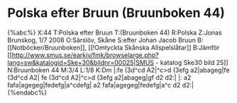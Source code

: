 # Polska efter Bruun (Bruunboken 44)

{%abc%}
X:44
T:Polska efter Bruun
T:(Bruunboken 44)
R:Polska
Z:Jonas Brunskog, 1/7 2008
O:Särslöv, Skåne
S:efter Johan Jacob Bruun
B:[[Notböcker/Bruunboken]], [[!Omtyckta Skånska Allspelslåtar]]
B:Jämför [[http://www.smus.se/earkiv/fmk/browselarge.php?lang=sw&katalogid=Ske+30&bildnr=00025|SMUS - katalog Ske30 bild 25]]
N:Bruunboken 44
M:3/4
L:1/8
K:Dm
|:fe (3d^cd A2|^c>d (3efg a2|abageg|fe (3d^cd A2|
fe (3d^cd A2|^c>d (3efg a2|abageg|gf d2 d2:|
|: a2 fafa|agegeg|fedefg|a^cdefg|
a2 fafa|agegeg|fedefg|a^c d2 d2:|
{%endabc%}

